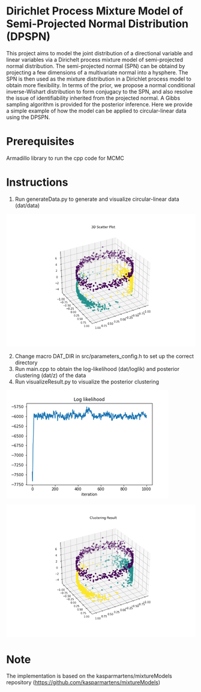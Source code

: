 # Dirichlet Process Mixture Model of Semi-Projected Normal Distribution (DPSPN)

This project aims to model the joint distribution of a directional variable and linear variables via a Dirichelt process mixture model of semi-projected normal distribution. The semi-projected normal (SPN) can be obtaind by projecting a few dimensions of a multivariate normal into a hysphere. The SPN is then used as the mixture distribution in a Dirichlet process model to obtain more flexibility. In terms of the prior, we propose a normal conditional inverse-Wishart distribution to form conjugacy to the SPN, and also resolve the issue of identifiability inherited from the projected normal. A Gibbs sampling algorithm is provided for the posterior inference. Here we provide a simple example of how the model can be applied to circular-linear data using the DPSPN.

# Prerequisites

Armadillo library to run the cpp code for MCMC

# Instructions

1. Run generateData.py to generate and visualize circular-linear data (dat/data)

![GitHub data](/img/Data_scatter.png)

2. Change macro DAT_DIR in src/parameters_config.h to set up the correct directory
3. Run main.cpp to obtain the log-likelihood (dat/loglik) and posterior clustering (dat/z) of the data
4. Run visualizeResult.py to visualize the posterior clustering

![GitHub loglik](/img/Log_likelihood.png)

![GitHub clstr](/img/Clustering_Result.png)

# Note

The implementation is based on the kasparmartens/mixtureModels repository (https://github.com/kasparmartens/mixtureModels)
